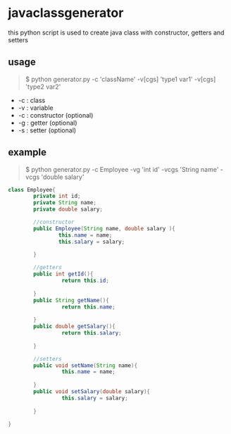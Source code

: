# javaclassgenerator
this python script is used to create java class with constructor, getters and setters

## usage

> $ python generator.py -c 'className' -v[cgs] 'type1 var1' -v[cgs] 'type2 var2'

- -c      : class 
- -v      : variable
- -c      : constructor (optional)
- -g      : getter (optional)
- -s      : setter (optional)

## example       

> $ python generator.py -c Employee -vg 'int id' -vcgs 'String name' -vcgs 'double salary'

```java
class Employee{
        private int id;
        private String name;
        private double salary;

        //constructor
        public Employee(String name, double salary ){
                this.name = name;
                this.salary = salary;
        
        }

        //getters
        public int getId(){
                 return this.id;
        
        }
        public String getName(){
                 return this.name;
        
        }
        public double getSalary(){
                 return this.salary;
        
        }

        //setters
        public void setName(String name){
                 this.name = name;
        
        }
        public void setSalary(double salary){
                 this.salary = salary;
        
        }

}
```
